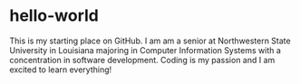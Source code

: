 # hello-world
This is my starting place on GitHub.
I am am a senior at Northwestern State University in Louisiana majoring in Computer Information Systems with a concentration in software development. Coding is my passion and I am excited to learn everything!
